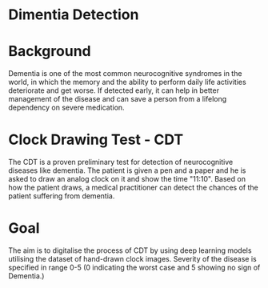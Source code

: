 # Dimentia Detection
# Background
Dementia is one of the most common neurocognitive syndromes in the world, in which the memory and the ability to perform daily life activities deteriorate and get worse.
If detected early, it can help in better management of the disease and can save a person from a lifelong dependency on severe medication.

# Clock Drawing Test - CDT
The CDT is a proven preliminary test for detection of neurocognitive diseases like dementia. The patient is given a pen and a paper and he is asked to draw an analog clock on it and show the time "11:10". Based on how the patient draws, a medical practitioner can detect the chances of the patient suffering from dementia.

# Goal
The aim is to digitalise the process of CDT by using deep learning models utilising the dataset of hand-drawn clock images. Severity of the disease is specified in range 0-5 (0 indicating the worst case and 5 showing no sign of Dementia.)
